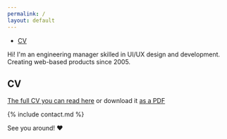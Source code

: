 ```yaml
---
permalink: /
layout: default
---
```


<nav>
  <ul>
    <li class="nav__item {% if location == '/' or page.layout == 'default' %}active {% endif %}"><a href="cv">CV</a></li>
  </ul>
</nav>

Hi! I'm an engineering manager skilled in UI/UX design and development. Creating web-based products since 2005.

## CV
[The full CV you can read here](cv) or download it [as a PDF](/Engineering_Manager__CV__Tania_Abanina.pdf)


{% include contact.md %}


See you around! ♥
